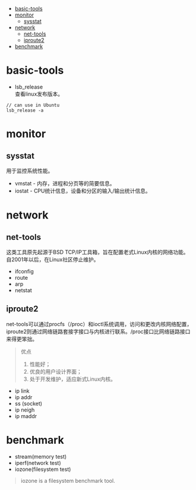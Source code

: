 * [basic-tools](#basic-tools)
* [monitor](#monitor)
    * [sysstat](#sysstat)
* [network](#network)
    * [net-tools](#net-tools)
    * [iproute2](#iproute2)
* [benchmark](#benchmark)






# basic-tools

- lsb_release <br>
查看linux发布版本。

```
// can use in Ubuntu
lsb_release -a
```

# monitor
## sysstat
用于监控系统性能。
- vmstat - 内存，进程和分页等的简要信息。
- iostat - CPU统计信息，设备和分区的输入/输出统计信息。


# network
## net-tools
这类工具原先起源于BSD TCP/IP工具箱，旨在配置老式Linux内核的网络功能。自2001年以后，在Linux社区停止维护。

- ifconfig
- route
- arp
- netstat

## iproute2
net-tools可以通过procfs（/proc）和ioctl系统调用，访问和更改内核网络配置，iproute2则通过网络链路套接字接口与内核进行联系。/proc接口比网络链路接口来得更笨拙。
> 优点
> 1. 性能好；
> 2. 优良的用户设计界面；
> 3. 处于开发维护，适应新式Linux内核。

- ip link
- ip addr
- ss (socket)
- ip neigh
- ip maddr


# benchmark

- stream(memory test)
- iperf(network test)
- iozone(filesystem test)
> iozone is a filesystem benchmark tool.
